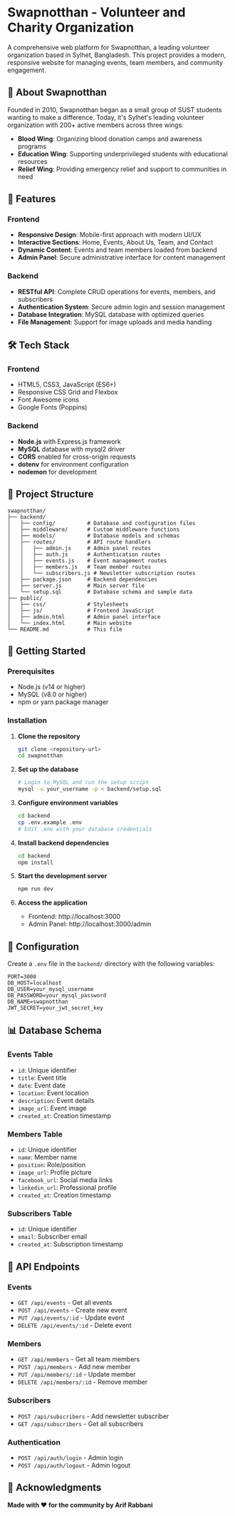 # Swapnotthan - Volunteer and Charity Organization

A comprehensive web platform for Swapnotthan, a leading volunteer organization based in Sylhet, Bangladesh. This project provides a modern, responsive website for managing events, team members, and community engagement.

## 🌟 About Swapnotthan

Founded in 2010, Swapnotthan began as a small group of SUST students wanting to make a difference. Today, it's Sylhet's leading volunteer organization with 200+ active members across three wings:

- **Blood Wing**: Organizing blood donation camps and awareness programs
- **Education Wing**: Supporting underprivileged students with educational resources
- **Relief Wing**: Providing emergency relief and support to communities in need

## 🚀 Features

### Frontend
- **Responsive Design**: Mobile-first approach with modern UI/UX
- **Interactive Sections**: Home, Events, About Us, Team, and Contact
- **Dynamic Content**: Events and team members loaded from backend
- **Admin Panel**: Secure administrative interface for content management

### Backend
- **RESTful API**: Complete CRUD operations for events, members, and subscribers
- **Authentication System**: Secure admin login and session management
- **Database Integration**: MySQL database with optimized queries
- **File Management**: Support for image uploads and media handling

## 🛠️ Tech Stack

### Frontend
- HTML5, CSS3, JavaScript (ES6+)
- Responsive CSS Grid and Flexbox
- Font Awesome icons
- Google Fonts (Poppins)

### Backend
- **Node.js** with Express.js framework
- **MySQL** database with mysql2 driver
- **CORS** enabled for cross-origin requests
- **dotenv** for environment configuration
- **nodemon** for development

## 📁 Project Structure

```
swapnotthan/
├── backend/
│   ├── config/          # Database and configuration files
│   ├── middleware/      # Custom middleware functions
│   ├── models/          # Database models and schemas
│   ├── routes/          # API route handlers
│   │   ├── admin.js     # Admin panel routes
│   │   ├── auth.js      # Authentication routes
│   │   ├── events.js    # Event management routes
│   │   ├── members.js   # Team member routes
│   │   └── subscribers.js # Newsletter subscription routes
│   ├── package.json     # Backend dependencies
│   ├── server.js        # Main server file
│   └── setup.sql        # Database schema and sample data
├── public/
│   ├── css/             # Stylesheets
│   ├── js/              # Frontend JavaScript
│   ├── admin.html       # Admin panel interface
│   └── index.html       # Main website
└── README.md            # This file
```

## 🚀 Getting Started

### Prerequisites
- Node.js (v14 or higher)
- MySQL (v8.0 or higher)
- npm or yarn package manager

### Installation

1. **Clone the repository**
   ```bash
   git clone <repository-url>
   cd swapnotthan
   ```

2. **Set up the database**
   ```bash
   # Login to MySQL and run the setup script
   mysql -u your_username -p < backend/setup.sql
   ```

3. **Configure environment variables**
   ```bash
   cd backend
   cp .env.example .env
   # Edit .env with your database credentials
   ```

4. **Install backend dependencies**
   ```bash
   cd backend
   npm install
   ```

5. **Start the development server**
   ```bash
   npm run dev
   ```

6. **Access the application**
   - Frontend: http://localhost:3000
   - Admin Panel: http://localhost:3000/admin

## 🔧 Configuration

Create a `.env` file in the `backend/` directory with the following variables:

```env
PORT=3000
DB_HOST=localhost
DB_USER=your_mysql_username
DB_PASSWORD=your_mysql_password
DB_NAME=swapnotthan
JWT_SECRET=your_jwt_secret_key
```

## 📊 Database Schema

### Events Table
- `id`: Unique identifier
- `title`: Event title
- `date`: Event date
- `location`: Event location
- `description`: Event details
- `image_url`: Event image
- `created_at`: Creation timestamp

### Members Table
- `id`: Unique identifier
- `name`: Member name
- `position`: Role/position
- `image_url`: Profile picture
- `facebook_url`: Social media links
- `linkedin_url`: Professional profile
- `created_at`: Creation timestamp

### Subscribers Table
- `id`: Unique identifier
- `email`: Subscriber email
- `created_at`: Subscription timestamp

## 🎯 API Endpoints

### Events
- `GET /api/events` - Get all events
- `POST /api/events` - Create new event
- `PUT /api/events/:id` - Update event
- `DELETE /api/events/:id` - Delete event

### Members
- `GET /api/members` - Get all team members
- `POST /api/members` - Add new member
- `PUT /api/members/:id` - Update member
- `DELETE /api/members/:id` - Remove member

### Subscribers
- `POST /api/subscribers` - Add newsletter subscriber
- `GET /api/subscribers` - Get all subscribers

### Authentication
- `POST /api/auth/login` - Admin login
- `POST /api/auth/logout` - Admin logout





## 🙏 Acknowledgments


**Made with ❤️ for the community by Arif Rabbani** 
